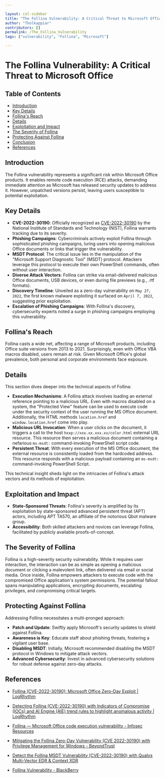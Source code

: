 ```yaml
---

layout: col-sidebar
title: "The Follina Vulnerability: A Critical Threat to Microsoft Office"
author: "Tholkappiar"
contributors: []
permalink: /The_Follina_Vulnerability
tags: ["vulnerability", "Follina", "Microsoft"]

---
```


# The Follina Vulnerability: A Critical Threat to Microsoft Office

## Table of Contents
- [Introduction](#introduction)
- [Key Details](#key-details)
- [Follina's Reach](#follinas-reach)
- [Details](#details)
- [Exploitation and Impact](#exploitation-and-impact)
- [The Severity of Follina](#the-severity-of-follina)
- [Protecting Against Follina](#protecting-against-follina)
- [Conclusion](#conclusion)
- [References](#references)

## Introduction

The Follina vulnerability represents a significant risk within Microsoft Office products. It enables remote code execution (RCE) attacks, demanding immediate attention as Microsoft has released security updates to address it. However, unpatched versions persist, leaving users susceptible to potential exploitation.

## Key Details

- **CVE-2022-30190**: Officially recognized as [CVE-2022-30190](https://nvd.nist.gov/vuln/detail/CVE-2022-30190) by the National Institute of Standards and Technology (NIST), Follina warrants tracking due to its severity.
- **Phishing Campaigns**: Cybercriminals actively exploit Follina through sophisticated phishing campaigns, luring users into opening malicious Office documents or links that trigger the vulnerability.
- **MSDT Protocol**: The critical issue lies in the manipulation of the "Microsoft Support Diagnostic Tool" (MSDT) protocol. Attackers leverage this protocol to execute their own PowerShell commands, often without user interaction.
- **Diverse Attack Vectors**: Follina can strike via email-delivered malicious Office documents, USB devices, or even during file previews (e.g., .rtf formats).
- **Discovery Timeline**: Unveiled as a zero-day vulnerability on `May 27, 2022`, the first known malware exploiting it surfaced on `April 7, 2022`, suggesting prior exploitation.
- **Escalation of Phishing Campaigns**: With Follina's discovery, cybersecurity experts noted a surge in phishing campaigns employing this vulnerability.

## Follina's Reach

Follina casts a wide net, affecting a range of Microsoft products, including Office suite versions from 2013 to 2021. Surprisingly, even with Office VBA macros disabled, users remain at risk. Given Microsoft Office's global prevalence, both personal and corporate environments face exposure.

## Details

This section dives deeper into the technical aspects of Follina:

- **Execution Mechanisms**: A Follina attack involves loading an external reference pointing to a malicious URL. Even with macros disabled on a system, the "Protected View" feature can be used to execute code under the security context of the user running the MS Office document. Additionally, the HTML methods `location.href` and `window.location.href` come into play.
- **Malicious URL Invocation**: When a user clicks on the document, it triggers a call to the host `hxxp://xxx.xx.xxx.xx/color.html` external URL resource. This resource then serves a malicious document containing a nefarious `ms-msdt:` command-invoking PowerShell script code.
- **Persistent Threat**: With every execution of the MS Office document, the external resource is consistently loaded from the hardcoded address. This resource responds with a malicious payload containing an `ms-msdt:` command-invoking PowerShell Script.

This technical insight sheds light on the intricacies of Follina's attack vectors and its methods of exploitation.

## Exploitation and Impact

- **State-Sponsored Threats**: Follina's severity is amplified by its exploitation by state-sponsored advanced persistent threat (APT) actors, including APT TA570, an affiliate of the notorious Qbot malware group.
- **Accessibility**: Both skilled attackers and novices can leverage Follina, facilitated by publicly available proofs-of-concept.

## The Severity of Follina

Follina is a high-severity security vulnerability. While it requires user interaction, the interaction can be as simple as opening a malicious document or clicking a malevolent link, often delivered via email or social media. Once inside, Follina empowers attackers to execute code with the compromised Office application's system permissions. The potential fallout spans manipulating applications, encrypting documents, escalating privileges, and compromising critical targets.

## Protecting Against Follina

Addressing Follina necessitates a multi-pronged approach:

- **Patch and Update**: Swiftly apply Microsoft's security updates to shield against Follina.
- **Awareness is Key**: Educate staff about phishing threats, fostering a vigilant user base.
- **Disabling MSDT**: Initially, Microsoft recommended disabling the MSDT protocol in Windows to mitigate attack vectors.
- **Advanced Cybersecurity**: Invest in advanced cybersecurity solutions for robust defense against zero-day attacks.


## References

- [Follina (CVE-2022-30190): Microsoft Office Zero-Day Exploit | LogRhythm](https://www.huntress.com/blog/microsoft-office-remote-code-execution-follina-msdt-bug)

- [Detecting Follina (CVE-2022-30190) with Indicators of Compromise (IOCs) and AI Engine (AIE) trend rules to highlight anomalous activity | LogRhythm](https://www.logpoint.com/en/blog/detecting-follina-microsoft-office-remote-code-execution-zero-day/)

- [Follina — Microsoft Office code execution vulnerability - Infosec Resources](https://www.bleepingcomputer.com/news/security/windows-zero-day-exploited-in-us-local-govt-phishing-attacks/)

- [Mitigating the Follina Zero-Day Vulnerability (CVE 2022-30190) with Privilege Management for Windows - BeyondTrust](https://www.beyondtrust.com/blog/entry/mitigating-the-follina-zero-day-vulnerability-cve-2022-30190-with-privilege-management-for-windows)

- [Detect the Follina MSDT Vulnerability (CVE-2022-30190) with Qualys Multi-Vector EDR & Context XDR](https://vulners.com/qualysblog/QUALYSBLOG:A63B251EBA1A69DBCD57674990704F6C)

- [Follina Vulnerability - BlackBerry](https://www.blackberry.com/us/en/solutions/endpoint-security/security-vulnerabilities/follina-vulnerability)
